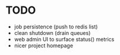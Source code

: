 TODO
===============

 - job persistence (push to redis list)
 - clean shutdown (drain queues)
 - web admin UI to surface status() metrics
 - nicer project homepage